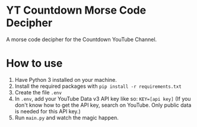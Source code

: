 # YT Countdown Morse Code Decipher

A morse code decipher for the Countdown YouTube Channel.

# How to use
1. Have Python 3 installed on your machine.
2. Install the required packages with `pip install -r requirements.txt`
3. Create the file `.env`
4. In `.env`, add your YouTube Data v3 API key like so: `KEY=[api key]` (If you don't know how to get the API key, search on YouTube. Only public data is needed for this API key.)
5. Run `main.py` and watch the magic happen.